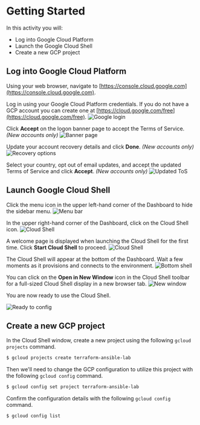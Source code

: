 # Getting Started

In this activity you will:

* Log into Google Cloud Platform
* Launch the Google Cloud Shell
* Create a new GCP project

## Log into Google Cloud Platform

Using your web browser, navigate to [https://console.cloud.google.com](https://console.cloud.google.com).

Log in using your Google Cloud Platform credentials.  If you do not have a GCP account you can create one at [https://cloud.google.com/free](https://cloud.google.com/free).
![Google login](img/gcp-login.png)

Click __Accept__ on the logon banner page to accept the Terms of Service. *(New accounts only)*
![Banner page](img/banner-page.png)

Update your account recovery details and click __Done__. *(New accounts only)*
![Recovery options](img/recovery.png)

Select your country, opt out of email updates, and accept the updated Terms of Service and click __Accept__. *(New accounts only)*
![Updated ToS](img/updated-tos.png)

## Launch Google Cloud Shell

Click the menu icon in the upper left-hand corner of the Dashboard to hide the sidebar menu.
![Menu bar](img/menu.png)

In the upper right-hand corner of the Dashboard, click on the Cloud Shell icon.
![Cloud Shell](img/cloud-shell.png)

A welcome page is displayed when launching the Cloud Shell for the first time. Click __Start Cloud Shell__ to proceed.
![Cloud Shell](img/cs-intro.png)

The Cloud Shell will appear at the bottom of the Dashboard.  Wait a few moments as it provisions and connects to the environment.
![Bottom shell](img/bottom-shell.png)

You can click on the __Open in New Window__ icon in the Cloud Shell toolbar for a full-sized Cloud Shell display in a new browser tab.
![New window](img/new-window.png)

You are now ready to use the Cloud Shell.

![Ready to config](img/ready-to-config.png)

## Create a new GCP project

In the Cloud Shell window, create a new project using the following `gcloud projects` command.

```bash
$ gcloud projects create terraform-ansible-lab
```

Then we'll need to change the GCP configuration to utilize this project with the following `gcloud config` command.

```bash
$ gcloud config set project terraform-ansible-lab
```

Confirm the configuration details with the following `gcloud config` command.

```bash
$ gcloud config list
```
